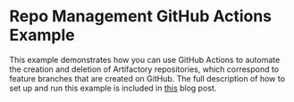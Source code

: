 # Repo Management GitHub Actions Example 
      
This example demonstrates how you can use GitHub Actions to automate the creation and deletion of Artifactory repositories, which correspond to feature branches that are created on GitHub. The full description of how to set up and run this example is included in [this](https://jfrog.com/blog/automating-your-feature-branch-repository-management-with-jfrog-cli/) blog post. 
  
 
